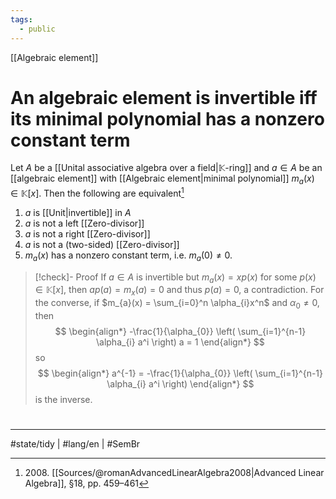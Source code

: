 ```yaml
---
tags:
  - public
---
```

[[Algebraic element]]
# An algebraic element is invertible iff its minimal polynomial has a nonzero constant term

Let $A$ be a [[Unital associative algebra over a field|$\mathbb K$-ring]] and $a \in A$ be an [[algebraic element]] with [[Algebraic element|minimal polynomial]] $m_{a}(x) \in \mathbb{K}[x]$.
Then the following are equivalent[^2008] 

1. $a$ is [[Unit|invertible]] in $A$
2. $a$ is not a left [[Zero-divisor]]
3. $a$ is not a right [[Zero-divisor]]
4. $a$ is not a (two-sided) [[Zero-divisor]]
5. $m_{a}(x)$ has a nonzero constant term, i.e. $m_{a}(0) \neq 0$.

> [!check]- Proof
> If $a \in A$ is invertible but $m_{a}(x) = xp(x)$ for some $p(x) \in \mathbb{K}[x]$,
> then $ap(a) = m_{x}(a) = 0$ and thus $p(a) = 0$, a contradiction.
> For the converse,
> if $m_{a}(x) = \sum_{i=0}^n \alpha_{i}x^n$ and $\alpha_{0} \neq 0$,
> then
> $$
> \begin{align*}
> -\frac{1}{\alpha_{0}} \left( \sum_{i=1}^{n-1} \alpha_{i} a^i \right) a = 1
> \end{align*}
> $$
> so
> $$
> \begin{align*}
> a^{-1} = -\frac{1}{\alpha_{0}} \left( \sum_{i=1}^{n-1} \alpha_{i} a^i \right)
> \end{align*}
> $$
> is the inverse. <span class="QED"/>

  [^2008]: 2008\. [[Sources/@romanAdvancedLinearAlgebra2008|Advanced Linear Algebra]], §18, pp. 459–461


#
---
#state/tidy | #lang/en | #SemBr
